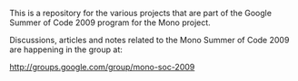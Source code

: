 This is a repository for the various projects that are part of the Google Summer of Code 2009 program for the Mono project.

Discussions, articles and notes related to the Mono Summer of Code 2009 are happening in the group at:

http://groups.google.com/group/mono-soc-2009